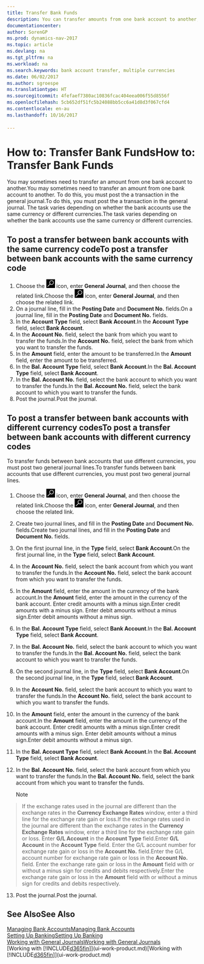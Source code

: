 ```yaml
---
title: Transfer Bank Funds
description: You can transfer amounts from one bank account to another, including different currencies, by posting the transaction in the general journal.
documentationcenter: 
author: SorenGP
ms.prod: dynamics-nav-2017
ms.topic: article
ms.devlang: na
ms.tgt_pltfrm: na
ms.workload: na
ms.search.keywords: bank account transfer, multiple currencies
ms.date: 06/02/2017
ms.author: sgroespe
ms.translationtype: HT
ms.sourcegitcommit: 4fefaef7380ac10836fcac404eea006f55d8556f
ms.openlocfilehash: 5cb652df51fc5b24088bb5cc6a41d8d3f067cfd4
ms.contentlocale: en-au
ms.lasthandoff: 10/16/2017

---
```

# <a name="how-to-transfer-bank-funds"></a><span data-ttu-id="854a7-103">How to: Transfer Bank Funds</span><span class="sxs-lookup"><span data-stu-id="854a7-103">How to: Transfer Bank Funds</span></span>
<span data-ttu-id="854a7-104">You may sometimes need to transfer an amount from one bank account to another.</span><span class="sxs-lookup"><span data-stu-id="854a7-104">You may sometimes need to transfer an amount from one bank account to another.</span></span> <span data-ttu-id="854a7-105">To do this, you must post the a transaction in the general journal.</span><span class="sxs-lookup"><span data-stu-id="854a7-105">To do this, you must post the a transaction in the general journal.</span></span> <span data-ttu-id="854a7-106">The task varies depending on whether the bank accounts use the same currency or different currencies.</span><span class="sxs-lookup"><span data-stu-id="854a7-106">The task varies depending on whether the bank accounts use the same currency or different currencies.</span></span>

## <a name="to-post-a-transfer-between-bank-accounts-with-the-same-currency-code"></a><span data-ttu-id="854a7-107">To post a transfer between bank accounts with the same currency code</span><span class="sxs-lookup"><span data-stu-id="854a7-107">To post a transfer between bank accounts with the same currency code</span></span>
1. <span data-ttu-id="854a7-108">Choose the ![Search for Page or Report](media/ui-search/search_small.png "Search for Page or Report icon") icon, enter **General Journal**, and then choose the related link.</span><span class="sxs-lookup"><span data-stu-id="854a7-108">Choose the ![Search for Page or Report](media/ui-search/search_small.png "Search for Page or Report icon") icon, enter **General Journal**, and then choose the related link.</span></span>
2. <span data-ttu-id="854a7-109">On a journal line, fill in the **Posting Date** and **Document No.** fields.</span><span class="sxs-lookup"><span data-stu-id="854a7-109">On a journal line, fill in the **Posting Date** and **Document No.** fields.</span></span>
3. <span data-ttu-id="854a7-110">In the **Account Type** field, select **Bank Account**.</span><span class="sxs-lookup"><span data-stu-id="854a7-110">In the **Account Type** field, select **Bank Account**.</span></span>
4. <span data-ttu-id="854a7-111">In the **Account No.** field, select the bank from which you want to transfer the funds.</span><span class="sxs-lookup"><span data-stu-id="854a7-111">In the **Account No.** field, select the bank from which you want to transfer the funds.</span></span>
5. <span data-ttu-id="854a7-112">In the **Amount** field, enter the amount to be transferred.</span><span class="sxs-lookup"><span data-stu-id="854a7-112">In the **Amount** field, enter the amount to be transferred.</span></span>
6. <span data-ttu-id="854a7-113">In the **Bal. Account Type** field, select **Bank Account**.</span><span class="sxs-lookup"><span data-stu-id="854a7-113">In the **Bal. Account Type** field, select **Bank Account**.</span></span>
7. <span data-ttu-id="854a7-114">In the **Bal. Account No.** field, select the bank account to which you want to transfer the funds.</span><span class="sxs-lookup"><span data-stu-id="854a7-114">In the **Bal. Account No.** field, select the bank account to which you want to transfer the funds.</span></span>
8. <span data-ttu-id="854a7-115">Post the journal.</span><span class="sxs-lookup"><span data-stu-id="854a7-115">Post the journal.</span></span>

## <a name="to-post-a-transfer-between-bank-accounts-with-different-currency-codes"></a><span data-ttu-id="854a7-116">To post a transfer between bank accounts with different currency codes</span><span class="sxs-lookup"><span data-stu-id="854a7-116">To post a transfer between bank accounts with different currency codes</span></span>
<span data-ttu-id="854a7-117">To transfer funds between bank accounts that use different currencies, you must post two general journal lines.</span><span class="sxs-lookup"><span data-stu-id="854a7-117">To transfer funds between bank accounts that use different currencies, you must post two general journal lines.</span></span>

1. <span data-ttu-id="854a7-118">Choose the ![Search for Page or Report](media/ui-search/search_small.png "Search for Page or Report icon") icon, enter **General Journal**, and then choose the related link.</span><span class="sxs-lookup"><span data-stu-id="854a7-118">Choose the ![Search for Page or Report](media/ui-search/search_small.png "Search for Page or Report icon") icon, enter **General Journal**, and then choose the related link.</span></span>
2. <span data-ttu-id="854a7-119">Create two journal lines, and fill in the **Posting Date** and **Document No.** fields.</span><span class="sxs-lookup"><span data-stu-id="854a7-119">Create two journal lines, and fill in the **Posting Date** and **Document No.** fields.</span></span>
3. <span data-ttu-id="854a7-120">On the first journal line, in the **Type** field, select **Bank Account**.</span><span class="sxs-lookup"><span data-stu-id="854a7-120">On the first journal line, in the **Type** field, select **Bank Account**.</span></span>
4. <span data-ttu-id="854a7-121">In the **Account No.** field, select the bank account from which you want to transfer the funds.</span><span class="sxs-lookup"><span data-stu-id="854a7-121">In the **Account No.** field, select the bank account from which you want to transfer the funds.</span></span>
5. <span data-ttu-id="854a7-122">In the **Amount** field, enter the amount in the currency of the bank account.</span><span class="sxs-lookup"><span data-stu-id="854a7-122">In the **Amount** field, enter the amount in the currency of the bank account.</span></span> <span data-ttu-id="854a7-123">Enter credit amounts with a minus sign.</span><span class="sxs-lookup"><span data-stu-id="854a7-123">Enter credit amounts with a minus sign.</span></span> <span data-ttu-id="854a7-124">Enter debit amounts without a minus sign.</span><span class="sxs-lookup"><span data-stu-id="854a7-124">Enter debit amounts without a minus sign.</span></span>
6. <span data-ttu-id="854a7-125">In the **Bal. Account Type** field, select **Bank Account**.</span><span class="sxs-lookup"><span data-stu-id="854a7-125">In the **Bal. Account Type** field, select **Bank Account**.</span></span>
7. <span data-ttu-id="854a7-126">In the **Bal. Account No.** field, select the bank account to which you want to transfer the funds.</span><span class="sxs-lookup"><span data-stu-id="854a7-126">In the **Bal. Account No.** field, select the bank account to which you want to transfer the funds.</span></span>
8. <span data-ttu-id="854a7-127">On the second journal line, in the **Type** field, select **Bank Account**.</span><span class="sxs-lookup"><span data-stu-id="854a7-127">On the second journal line, in the **Type** field, select **Bank Account**.</span></span>
9. <span data-ttu-id="854a7-128">In the **Account No.** field, select the bank account to which you want to transfer the funds.</span><span class="sxs-lookup"><span data-stu-id="854a7-128">In the **Account No.** field, select the bank account to which you want to transfer the funds.</span></span>
10. <span data-ttu-id="854a7-129">In the **Amount** field, enter the amount in the currency of the bank account.</span><span class="sxs-lookup"><span data-stu-id="854a7-129">In the **Amount** field, enter the amount in the currency of the bank account.</span></span> <span data-ttu-id="854a7-130">Enter credit amounts with a minus sign.</span><span class="sxs-lookup"><span data-stu-id="854a7-130">Enter credit amounts with a minus sign.</span></span> <span data-ttu-id="854a7-131">Enter debit amounts without a minus sign.</span><span class="sxs-lookup"><span data-stu-id="854a7-131">Enter debit amounts without a minus sign.</span></span>
11. <span data-ttu-id="854a7-132">In the **Bal. Account Type** field, select **Bank Account**.</span><span class="sxs-lookup"><span data-stu-id="854a7-132">In the **Bal. Account Type** field, select **Bank Account**.</span></span>  
12. <span data-ttu-id="854a7-133">In the **Bal. Account No.** field, select the bank account from which you want to transfer the funds.</span><span class="sxs-lookup"><span data-stu-id="854a7-133">In the **Bal. Account No.** field, select the bank account from which you want to transfer the funds.</span></span>

    > [!NOTE]  
>   <span data-ttu-id="854a7-134">If the exchange rates used in the journal are different than the exchange rates in the **Currency Exchange Rates** window, enter a third line for the exchange rate gain or loss.</span><span class="sxs-lookup"><span data-stu-id="854a7-134">If the exchange rates used in the journal are different than the exchange rates in the **Currency Exchange Rates** window, enter a third line for the exchange rate gain or loss.</span></span> <span data-ttu-id="854a7-135">Enter **G/L Account** in the **Account Type** field.</span><span class="sxs-lookup"><span data-stu-id="854a7-135">Enter **G/L Account** in the **Account Type** field.</span></span> <span data-ttu-id="854a7-136">Enter the G/L account number for exchange rate gain or loss in the **Account No.** field.</span><span class="sxs-lookup"><span data-stu-id="854a7-136">Enter the G/L account number for exchange rate gain or loss in the **Account No.** field.</span></span> <span data-ttu-id="854a7-137">Enter the exchange rate gain or loss in the **Amount** field with or without a minus sign for credits and debits respectively.</span><span class="sxs-lookup"><span data-stu-id="854a7-137">Enter the exchange rate gain or loss in the **Amount** field with or without a minus sign for credits and debits respectively.</span></span>
13. <span data-ttu-id="854a7-138">Post the journal.</span><span class="sxs-lookup"><span data-stu-id="854a7-138">Post the journal.</span></span>

## <a name="see-also"></a><span data-ttu-id="854a7-139">See Also</span><span class="sxs-lookup"><span data-stu-id="854a7-139">See Also</span></span>
[<span data-ttu-id="854a7-140">Managing Bank Accounts</span><span class="sxs-lookup"><span data-stu-id="854a7-140">Managing Bank Accounts</span></span>](bank-manage-bank-accounts.md)  
[<span data-ttu-id="854a7-141">Setting Up Banking</span><span class="sxs-lookup"><span data-stu-id="854a7-141">Setting Up Banking</span></span>](bank-setup-banking.md)  
[<span data-ttu-id="854a7-142">Working with General Journals</span><span class="sxs-lookup"><span data-stu-id="854a7-142">Working with General Journals</span></span>](ui-work-general-journals.md)  
<span data-ttu-id="854a7-143">[Working with [!INCLUDE[d365fin](includes/d365fin_md.md)]](ui-work-product.md)</span><span class="sxs-lookup"><span data-stu-id="854a7-143">[Working with [!INCLUDE[d365fin](includes/d365fin_md.md)]](ui-work-product.md)</span></span>

